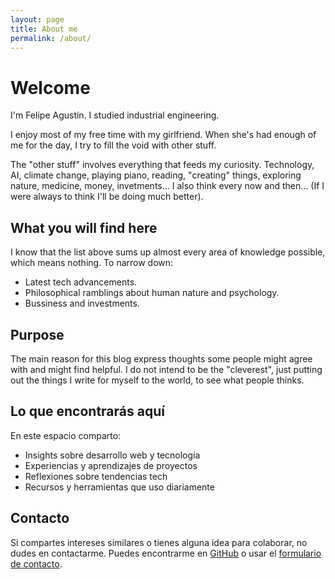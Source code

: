 ```yaml
---
layout: page
title: About me
permalink: /about/
---
```


# Welcome

I'm Felipe Agustín. I studied industrial engineering. 

I enjoy most of my free time with my girlfriend. When she's had enough of me for the day, I try to fill the void with other stuff.

The "other stuff" involves everything that feeds my curiosity.
Technology, AI, climate change, playing piano, reading, "creating" things, exploring nature, medicine, money, invetments...
I also think every now and then... (If I were always to think I'll be doing much better).

## What you will find here

I know that the list above sums up almost every area of knowledge possible, which means nothing.
To narrow down:
- Latest tech advancements.
- Philosophical ramblings about human nature and psychology.
- Bussiness and investments.


## Purpose
The main reason for this blog express thoughts some people might agree with and might find helpful.
I do not intend to be the "cleverest", just putting out the things I write for myself to the world, to see what people thinks.

## Lo que encontrarás aquí

En este espacio comparto:

* Insights sobre desarrollo web y tecnología
* Experiencias y aprendizajes de proyectos
* Reflexiones sobre tendencias tech
* Recursos y herramientas que uso diariamente

## Contacto

Si compartes intereses similares o tienes alguna idea para colaborar, no dudes en contactarme. Puedes encontrarme en [GitHub](https://github.com/12lockedin) o usar el [formulario de contacto](/contact).